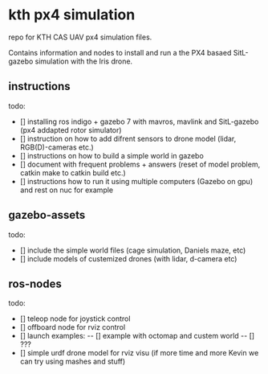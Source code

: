 # kth px4 simulation

repo for KTH CAS UAV px4 simulation files.

Contains information and nodes to install and run a the PX4 basaed SitL-gazebo simulation with the Iris drone.

## instructions 
todo:
- [] installing ros indigo + gazebo 7 with mavros, mavlink and SitL-gazebo (px4 addapted rotor simulator)
- [] instruction on how to add difrent sensors to drone model (lidar, RGB(D)-cameras etc.)
- [] instructions on how to build a simple world in gazebo
- [] document with frequent problems + answers (reset of model problem, catkin make to catkin build etc.)
- [] instructions how to run it using multiple computers (Gazebo on gpu) and rest on nuc for example

## gazebo-assets 
todo:
- [] include the simple world files (cage simulation, Daniels maze, etc)
- [] include models of custemized drones (with lidar, d-camera etc)

## ros-nodes 
todo:
- [] teleop node for joystick control
- [] offboard node for rviz control
- [] launch examples:
-- [] example with octomap and custem world
-- [] ???
- [] simple urdf drone model for rviz visu (if more time and more Kevin we can try using mashes and stuff)


